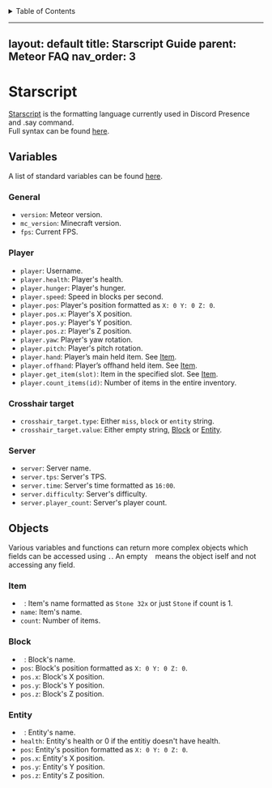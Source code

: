 <!-- START doctoc generated TOC please keep comment here to allow auto update -->
<!-- DON'T EDIT THIS SECTION, INSTEAD RE-RUN doctoc TO UPDATE -->
<details>
<summary>Table of Contents</summary>

- [Starscript](#starscript)
  - [Variables](#variables)
    - [General](#general)
    - [Player](#player)
    - [Crosshair target](#crosshair-target)
    - [Server](#server)
  - [Objects](#objects)
    - [Item](#item)
    - [Block](#block)
    - [Entity](#entity)

</details>
<!-- END doctoc generated TOC please keep comment here to allow auto update -->

---
layout: default
title: Starscript Guide
parent: Meteor FAQ
nav_order: 3
---

# Starscript
[Starscript](https://github.com/MeteorDevelopment/starscript) is the formatting language currently used in Discord Presence and .say command.  
Full syntax can be found [here](https://github.com/MeteorDevelopment/starscript/wiki).

## Variables
A list of standard variables can be found [here](https://github.com/MeteorDevelopment/starscript/wiki#standard-variables).

### General
- `version`: Meteor version.
- `mc_version`: Minecraft version.
- `fps`: Current FPS.

### Player
- `player`: Username.
- `player.health`: Player's health.
- `player.hunger`: Player's hunger.
- `player.speed`: Speed in blocks per second.
- `player.pos`: Player's position formatted as `X: 0 Y: 0 Z: 0`.
- `player.pos.x`: Player's X position.
- `player.pos.y`: Player's Y position.
- `player.pos.z`: Player's Z position.
- `player.yaw`: Player's yaw rotation.
- `player.pitch`: Player's pitch rotation.
- `player.hand`: Player’s main held item. See [Item](https://github.com/MeteorDevelopment/meteor-client/wiki/Starscript#item).
- `player.offhand`: Player’s offhand held item. See [Item](https://github.com/MeteorDevelopment/meteor-client/wiki/Starscript#item).
- `player.get_item(slot)`: Item in the specified slot. See [Item](https://github.com/MeteorDevelopment/meteor-client/wiki/Starscript#item).
- `player.count_items(id)`: Number of items in the entire inventory.

### Crosshair target
- `crosshair_target.type`: Either `miss`, `block` or `entity` string.
- `crosshair_target.value`: Either empty string, [Block](https://github.com/MeteorDevelopment/meteor-client/wiki/Starscript#block) or [Entity](https://github.com/MeteorDevelopment/meteor-client/wiki/Starscript#entity).

### Server
- `server`: Server name.
- `server.tps`: Server's TPS.
- `server.time`: Server's time formatted as `16:00`.
- `server.difficulty`: Server's difficulty.
- `server.player_count`: Server's player count.

## Objects
Various variables and functions can return more complex objects which fields can be accessed using `.`. An empty ` ` means the object iself and not accessing any field.

### Item
- ` `: Item's name formatted as `Stone 32x` or just `Stone` if count is 1.
- `name`: Item's name.
- `count`: Number of items.

### Block
- ` `: Block's name.
- `pos`: Block's position formatted as `X: 0 Y: 0 Z: 0`.
- `pos.x`: Block's X position.
- `pos.y`: Block's Y position.
- `pos.z`: Block's Z position.

### Entity
- ` `: Entity's name.
- `health`: Entity's health or 0 if the entitiy doesn't have health.
- `pos`: Entity's position formatted as `X: 0 Y: 0 Z: 0`.
- `pos.x`: Entity's X position.
- `pos.y`: Entity's Y position.
- `pos.z`: Entity's Z position.